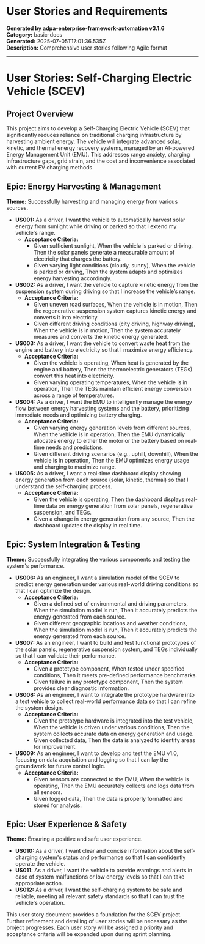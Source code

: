 # User Stories and Requirements

**Generated by adpa-enterprise-framework-automation v3.1.6**  
**Category:** basic-docs  
**Generated:** 2025-07-05T17:01:36.535Z  
**Description:** Comprehensive user stories following Agile format

---

# User Stories: Self-Charging Electric Vehicle (SCEV)

## Project Overview

This project aims to develop a Self-Charging Electric Vehicle (SCEV) that significantly reduces reliance on traditional charging infrastructure by harvesting ambient energy.  The vehicle will integrate advanced solar, kinetic, and thermal energy recovery systems, managed by an AI-powered Energy Management Unit (EMU). This addresses range anxiety, charging infrastructure gaps, grid strain, and the cost and inconvenience associated with current EV charging methods.


## Epic: Energy Harvesting & Management

**Theme:**  Successfully harvesting and managing energy from various sources.

* **US001:** As a driver, I want the vehicle to automatically harvest solar energy from sunlight while driving or parked so that I extend my vehicle's range.
    * **Acceptance Criteria:**
        * Given sufficient sunlight, When the vehicle is parked or driving, Then the solar panels generate a measurable amount of electricity that charges the battery.
        * Given varying light conditions (cloudy, sunny), When the vehicle is parked or driving, Then the system adapts and optimizes energy harvesting accordingly.
* **US002:** As a driver, I want the vehicle to capture kinetic energy from the suspension system during driving so that I increase the vehicle’s range.
    * **Acceptance Criteria:**
        * Given uneven road surfaces, When the vehicle is in motion, Then the regenerative suspension system captures kinetic energy and converts it into electricity.
        * Given different driving conditions (city driving, highway driving), When the vehicle is in motion, Then the system accurately measures and converts the kinetic energy generated.
* **US003:** As a driver, I want the vehicle to convert waste heat from the engine and battery into electricity so that I maximize energy efficiency.
    * **Acceptance Criteria:**
        * Given the vehicle is operating, When heat is generated by the engine and battery, Then the thermoelectric generators (TEGs) convert this heat into electricity.
        * Given varying operating temperatures, When the vehicle is in operation, Then the TEGs maintain efficient energy conversion across a range of temperatures.
* **US004:** As a driver, I want the EMU to intelligently manage the energy flow between energy harvesting systems and the battery, prioritizing immediate needs and optimizing battery charging.
    * **Acceptance Criteria:**
        * Given varying energy generation levels from different sources, When the vehicle is in operation, Then the EMU dynamically allocates energy to either the motor or the battery based on real-time needs and predictions.
        * Given different driving scenarios (e.g., uphill, downhill), When the vehicle is in operation, Then the EMU optimizes energy usage and charging to maximize range.
* **US005:** As a driver, I want a real-time dashboard display showing energy generation from each source (solar, kinetic, thermal) so that I understand the self-charging process.
    * **Acceptance Criteria:**
        * Given the vehicle is operating, Then the dashboard displays real-time data on energy generation from solar panels, regenerative suspension, and TEGs.
        * Given a change in energy generation from any source, Then the dashboard updates the display in real time.


## Epic: System Integration & Testing

**Theme:** Successfully integrating the various components and testing the system's performance.

* **US006:** As an engineer, I want a simulation model of the SCEV to predict energy generation under various real-world driving conditions so that I can optimize the design.
    * **Acceptance Criteria:**
        * Given a defined set of environmental and driving parameters, When the simulation model is run, Then it accurately predicts the energy generated from each source.
        * Given different geographic locations and weather conditions, When the simulation model is run, Then it accurately predicts the energy generated from each source.
* **US007:** As an engineer, I want to build and test functional prototypes of the solar panels, regenerative suspension system, and TEGs individually so that I can validate their performance.
    * **Acceptance Criteria:**
        * Given a prototype component, When tested under specified conditions, Then it meets pre-defined performance benchmarks.
        * Given failure in any prototype component, Then the system provides clear diagnostic information.
* **US008:** As an engineer, I want to integrate the prototype hardware into a test vehicle to collect real-world performance data so that I can refine the system design.
    * **Acceptance Criteria:**
        * Given the prototype hardware is integrated into the test vehicle, When the vehicle is driven under various conditions, Then the system collects accurate data on energy generation and usage.
        * Given collected data, Then the data is analyzed to identify areas for improvement.
* **US009:** As an engineer, I want to develop and test the EMU v1.0, focusing on data acquisition and logging so that I can lay the groundwork for future control logic.
    * **Acceptance Criteria:**
        * Given sensors are connected to the EMU, When the vehicle is operating, Then the EMU accurately collects and logs data from all sensors.
        * Given logged data, Then the data is properly formatted and stored for analysis.


## Epic: User Experience & Safety

**Theme:** Ensuring a positive and safe user experience.

* **US010:** As a driver, I want clear and concise information about the self-charging system's status and performance so that I can confidently operate the vehicle.
* **US011:** As a driver, I want the vehicle to provide warnings and alerts in case of system malfunctions or low energy levels so that I can take appropriate action.
* **US012:** As a driver, I want the self-charging system to be safe and reliable, meeting all relevant safety standards so that I can trust the vehicle's operation.


This user story document provides a foundation for the SCEV project.  Further refinement and detailing of user stories will be necessary as the project progresses.  Each user story will be assigned a priority and acceptance criteria will be expanded upon during sprint planning.
